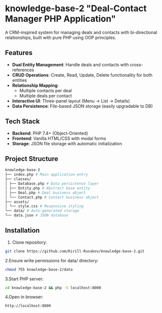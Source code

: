 # knowledge-base-2 "Deal-Contact Manager PHP Application"
A CRM-inspired system for managing deals and contacts with bi-directional relationships, built with pure PHP using OOP principles.

## Features
- **Dual Entity Management**: Handle deals and contacts with cross-references
- **CRUD Operations**: Create, Read, Update, Delete functionality for both entities
- **Relationship Mapping**: 
  - Multiple contacts per deal
  - Multiple deals per contact
- **Interactive UI**: Three-panel layout (Menu → List → Details)
- **Data Persistence**: File-based JSON storage (easily upgradable to DB)

## Tech Stack
- **Backend**: PHP 7.4+ (Object-Oriented)
- **Frontend**: Vanilla HTML/CSS with modal forms
- **Storage**: JSON file storage with automatic initialization

## Project Structure
```bash
knowledge-base-2
├── index.php # Main application entry
├── classes/
│ ├── Database.php # Data persistence layer
│ ├── Entity.php # Abstract base entity
│ ├── Deal.php # Deal business object
│ └── Contact.php # Contact business object
├── assets/
│ └── style.css # Responsive styling
└── data/ # Auto-generated storage
└── data.json # JSON database
```

## Installation
1. Clone repository:
```bash
git clone https://github.com/Kirill-Rusakov/knowledge-base-2.git
```

2.Ensure write permissions for data/ directory:
```bash
chmod 755 knowledge-base-2/data
```

3.Start PHP server:
```bash
cd knowledge-base-2 && php -S localhost:8000
```

4.Open in browser:
```bash
http://localhost:8000
```
